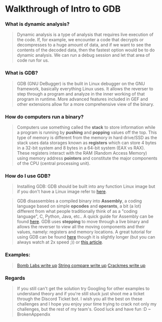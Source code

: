 # Walkthrough of Intro to GDB

### What is dynamic analysis?
> Dynamic analysis is a type of analysis that requires live execution of the code. If, for example, we encounter a code that decrypts or decompresses to a huge amount of data, and if we want to see the contents of the decoded data, then the fastest option would be to do dynamic analysis. We can run a debug session and let that area of code run for us.

### What is GDB?
> GDB (GNU DeBugger) is the bulit in Linux debugger on the GNU framework, basically everything Linux uses. It allows the reverser to step through a program and analyze in the inner working of that program in runtime. More advanced features included in GEF and other extensions allow for a more comprehensive view of the binary.

### How do computers run a binary?
> Computers use something called the **stack** to store information while a program is running by **pushing** and **popping** values off the top. This type of memory is different from the memory in hard drive/SSD as the stack uses data storages known as **registers** which can store 4 bytes in a 32-bit system and 8 bytes in a 64-bit system (EAX vs RAX). These registers interact with the RAM (Random Access Memory) using memory address **pointers** and constitute the major components of the CPU (central processing unit).

### How do I use GDB?
> Installing GDB: GDB should be built into any function Linux image but if you don't have a Linux image refer to [here](https://brb.nci.nih.gov/seqtools/installUbuntu.html).

> GDB disassembles a compiled binary into **Assembly**, a coding language based on simple **opcodes** and **operants**, a bit (a lot) different from what people traditionally think of as a "coding language", C, Python, Java, etc.. A quick guide for Assembly can be found [here](https://medium.com/reverse-engineering-for-dummies/a-crash-course-in-assembly-language-695b07995b4d). GDB uses **stepping** to move through a live binary and allows the reverser to view all the moving components and their values, namely: registers and memory locations. A great tutorial for using GDB can be found [here](https://www.youtube.com/watch?v=svG6OPyKsrw&t=2s) though it is slightly longer (but you can always watch at 2x speed ;)) or [this article](http://www.cs.toronto.edu/~krueger/csc209h/tut/gdb_tutorial.html).

### Examples:
> [Bomb Labs write up](http://zpalexander.com/binary-bomb-lab-set-up/)
> [String compare write up](https://github.com/HackThisSite/CTF-Writeups/blob/master/2016/SCTF/rev1/README.md)
> [Crackmes write up](https://infosecwriteups.com/tryhackme-reversing-elf-writeup-6fd006704148)

### Regards
> If you still can't get the solution try Googling for other examples to understand theory and if you're still stuck just shoot me a ticket through the Discord Ticket bot. I wish you all the best on these challenges and I hope you enjoy your time trying to crack not only my challenges, but the rest of my team's. Good luck and have fun :D ~ BrokenAppendix